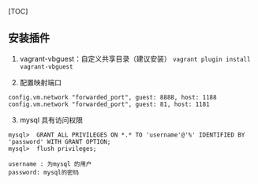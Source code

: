 [TOC]

## 安装插件
1. vagrant-vbguest：自定义共享目录（建议安装）
`vagrant plugin install vagrant-vbguest`

2. 配置映射端口
```
config.vm.network "forwarded_port", guest: 8888, host: 1188
config.vm.network "forwarded_port", guest: 81, host: 1181
```

3. mysql 具有访问权限
```
mysql>  GRANT ALL PRIVILEGES ON *.* TO 'username'@'%' IDENTIFIED BY 'password' WITH GRANT OPTION;
mysql>  flush privileges;

username : 为mysql 的用户
password: mysql的密码
```